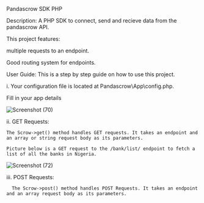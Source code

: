 Pandascrow SDK PHP

Description:
A PHP SDK to connect, send and recieve data from the pandascrow API.
 
This project features:

multiple requests to an endpoint.

Good routing system for endpoints.

User Guide:
This is a step by step guide on how to use this project.

i. Your configuration file is located at Pandascrow\App\config.php.

   Fill in your app details

   
   ![Screenshot (70)](https://github.com/bofa26/pandascrow-php-sdk/assets/127630429/caf8f16e-9306-409b-9acd-2997b0d5110b)

ii. GET Requests:

    The Scrow->get() method handles GET requests. It takes an endpoint and an array or string request body as its parameters.
    
    Picture below is a GET request to the /bank/list/ endpoint to fetch a list of all the banks in Nigeria.    
   
   ![Screenshot (72)](https://github.com/bofa26/pandascrow-php-sdk/assets/127630429/44db7e49-ab21-4342-91fd-bace4c2d3738)


iii. POST Requests:

      The Scrow->post() method handles POST Requests. It takes an endpoint and an array request body as its parameters.

       
